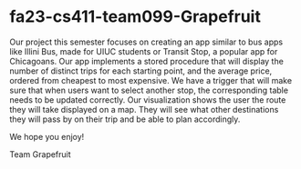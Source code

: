 # fa23-cs411-team099-Grapefruit

Our project this semester focuses on creating an app similar to bus apps like Illini Bus, made for UIUC students or Transit Stop, a popular app for Chicagoans. Our app implements a stored procedure that will display the number of distinct trips for each starting point, and the average price, ordered from cheapest to most expensive. We have a trigger that will make sure that when users want to select another stop, the corresponding table needs to be updated correctly. Our visualization shows the user the route they will take displayed on a map. They will see what other destinations they will pass by on their trip and be able to plan accordingly. 

We hope you enjoy!

Team Grapefruit
